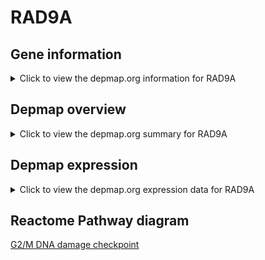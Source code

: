 <h1>RAD9A</h1>

<h2>Gene information</h2>
<details>
  <summary>Click to view the depmap.org information for RAD9A</summary>
  <iframe src="https://depmap.org/portal/gene/RAD9A?tab=about" style="border:none;width:100%;height:800px"></iframe>
</details>

<h2>Depmap overview</h2>
<details>
  <summary>Click to view the depmap.org summary for RAD9A</summary>
  <iframe src="https://depmap.org/portal/gene/RAD9A?tab=overview" style="border:none;width:100%;height:800px"></iframe>
</details>

<h2>Depmap expression</h2>
<details>
  <summary>Click to view the depmap.org expression data for RAD9A</summary>
  <iframe src="https://depmap.org/portal/gene/RAD9A?tab=characterization" style="border:none;width:100%;height:800px"></iframe>
</details>



<h2>Reactome Pathway diagram</h2>
<a href="https://reactome.org/PathwayBrowser/#/R-HSA-69473" target="_BLANK">G2/M DNA damage checkpoint</a>



